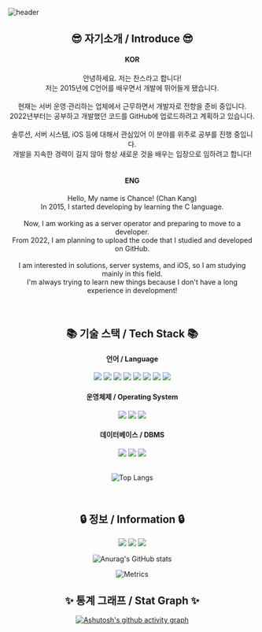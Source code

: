 ![header](https://capsule-render.vercel.app/api?type=Waving&section=header&height=300&text=Hello&fontAlignX=50&fontAlignY=45&color=gradient&fontSize=100&fontColor=ffffff&desc=It's%20Chance%20GitHub)

<div align="center">
    
## 😎 자기소개 / Introduce 😎

</div>
    
<div align="center">
<h4 align="center">KOR</h4>
    안녕하세요. 저는 찬스라고 합니다!</br>
    저는 2015년에 C언어를 배우면서 개발에 뛰어들게 됐습니다.</br>
    </br>
    현재는 서버 운영·관리하는 업체에서 근무하면서 개발자로 전향을 준비 중입니다.<br>
    2022년부터는 공부하고 개발했던 코드를 GitHub에 업로드하려고 계획하고 있습니다.</br>
    </br>
    솔루션, 서버 시스템, iOS 등에 대해서 관심있어 이 분야를 위주로 공부를 진행 중입니다.</br>
    개발을 지속한 경력이 길지 않아 항상 새로운 것을 배우는 입장으로 임하려고 합니다!
</div>
</br>
<h4 align="center">ENG</h4>
<div align="center">
    Hello, My name is Chance! (Chan Kang)</br>
    In 2015, I started developing by learning the C language.</br>
    </br>
    Now, I am working as a server operator and preparing to move to a developer.<br>
    From 2022, I am planning to upload the code that I studied and developed on GitHub.</br>
    </br>
    I am interested in solutions, server systems, and iOS, so I am studying mainly in this field.</br>
    I'm always trying to learn new things because I don't have a long experience in development!
</div>
</br>
</br>

<div align="center">
    
## 📚 기술 스택 / Tech Stack 📚
    
<h4 align="center">언어 / Language</h4>
<div align="center">
    <img src="https://img.shields.io/badge/Go-00AED8?style=flat-square&logo=Go&logoColor=white"/>
    <img src="https://img.shields.io/badge/Java-E97F00?style=flat-square&logo=Java&logoColor=white"/>
    <img src ="https://img.shields.io/badge/Python-3776AB?style=flat-square&logo=Python&logoColor=white"/>
    <img src ="https://img.shields.io/badge/C-A8B9CC?style=flat-square&logo=C&logoColor=white"/>
    <img src ="https://img.shields.io/badge/C++-00599C?style=flat-square&logo=C%2B%2B&logoColor=white"/>
    <img src ="https://img.shields.io/badge/Swift-E54D34?style=flat-square&logo=Swift&logoColor=white"/>
    <img src ="https://img.shields.io/badge/Shell-black?style=flat-square&logo=Shell&logoColor=white"/>
    <img src ="https://img.shields.io/badge/PowerShell-012252?style=flat-square&logo=PowerShell&logoColor=white"/>
</div>

<h4 align="center">운영체제 / Operating System</h4>
<div align="center">
    <img src="https://img.shields.io/badge/Windows%20Server-0081DA?style=flat-square&logo=Windows&logoColor=white"/>
    <img src="https://img.shields.io/badge/CentOS-262577?style=flat-square&logo=CentOS&logoColor=white"/>
    <img src="https://img.shields.io/badge/Ubuntu-D34414?style=flat-square&logo=Ubuntu&logoColor=white"/>
</div>

<h4 align="center">데이터베이스 / DBMS</h4>
<div align="center">
    <img src="https://img.shields.io/badge/MySQL-417399?style=flat-square&logo=MySQL&logoColor=white"/>
    <img src="https://img.shields.io/badge/MariaDB-002D40?style=flat-square&logo=MariaDB&logoColor=white"/>
    <img src="https://img.shields.io/badge/SQL%20Server-D34414?style=flat-square&logo=Microsoft%20SQL%20Server&logoColor=white"/>
</br>
</br>
    
![Top Langs](https://github-readme-stats.vercel.app/api/top-langs/?username=ahs0432&langs_count=8&&hide=javascript,html,scss)

</div>
</br>

## 🔒 정보 / Information 🔒
<div align="center">
    <a href="https://github.com/ahs0432"><img src="https://img.shields.io/badge/GitHub-181717?style=flat-square&logo=GitHub&logoColor=white"/></a>
    <a href="https://blog.naver.com/chance0432"><img src="https://img.shields.io/badge/NAVER-1EC800?style=flat-square"/></a>
    <a href="mailto:ahs0432@gmail.com"><img src="https://img.shields.io/badge/Gmail-EA4335?style=flat-square&logo=Gmail&logoColor=white"/></a>
</br>
</div>

![Anurag's GitHub stats](https://github-readme-stats.vercel.app/api?username=ahs0432&hide=contribs,prs&theme=vision-friendly-dark)

![Metrics](https://metrics.lecoq.io/ahs0432?template=terminal&languages=1&base=header%2C%20activity%2C%20community%2C%20repositories%2C%20metadata&base.indepth=false&base.hireable=false&languages=false&languages.skipped=ahs0432.github.io&languages.limit=8&languages.threshold=0%25&languages.other=false&languages.colors=github&languages.sections=most-used&languages.indepth=false&languages.analysis.timeout=15&languages.categories=markup%2C%20programming&languages.recent.categories=markup%2C%20programming&languages.recent.load=300&languages.recent.days=31&config.timezone=Asia%2FSeoul&config.display=large&config.padding=0%2C%208%20%2B%200%25)

## ✨ 통계 그래프 / Stat Graph ✨
[![Ashutosh's github activity graph](https://activity-graph.herokuapp.com/graph?username=ahs0432&theme=xcode)](https://github.com/ashutosh00710/github-readme-activity-graph)
